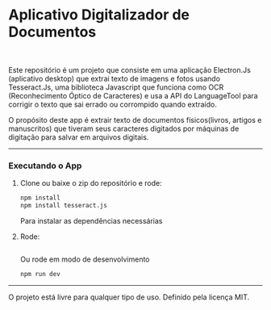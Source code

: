 # Aplicativo Digitalizador de Documentos

<br>

Este repositório é um projeto que consiste em uma aplicação Electron.Js (aplicativo desktop) que extrai texto de imagens e fotos usando Tesseract.Js, uma biblioteca Javascript que funciona como OCR (Reconhecimento Óptico de Caracteres) e usa a API do LanguageTool para corrigir o texto que sai errado ou corrompido quando extraído.

O propósito deste app é extrair texto de documentos físicos(livros, artigos e manuscritos) que tiveram seus caracteres digitados por máquinas de digitação para salvar em arquivos digitais.

****
### Executando o App

1. Clone ou baixe o zip do repositório e rode: 
    ```bash
    npm install
    npm install tesseract.js
    ```
    Para instalar as dependências necessárias

2. Rode:
    ```bash
    ```
    Ou rode em modo de desenvolvimento
    ```bash
    npm run dev
    ```

****

O projeto está livre para qualquer tipo de uso. Definido pela licença MIT.